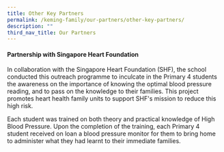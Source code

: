 ```yaml
---
title: Other Key Partners
permalink: /keming-family/our-partners/other-key-partners/
description: ""
third_nav_title: Our Partners
---
```

<h4><strong>Partnership with Singapore Heart Foundation</strong></h4>
<p>In collaboration with the Singapore Heart Foundation (SHF), the school conducted this outreach programme to inculcate in the Primary 4 students the awareness on the importance of knowing the optimal blood pressure reading, and to pass on the knowledge to their families. This project promotes heart health family units to support SHF's mission to reduce this high risk.</p>
<p>Each student was trained on both theory and practical knowledge of High Blood Pressure. Upon the completion of the training, each Primary 4 student received on loan a blood pressure monitor for them to bring home to administer what they had learnt to their immediate families.</p>
